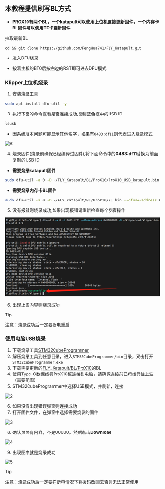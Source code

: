 ## 本教程提供刷写BL方式

* **PROX10有两个BL，一个katapult可以使用上位机直接更新固件，一个内存卡BL固件可以使用TF卡更新固件**

拉取最新BL

```
cd && git clone https://github.com/FengHua741/FLY_Katapult.git
```

* 进入DFU烧录

* 按着主板的BT0后按右边的RST即可进去DFU模式

<!-- tabs:start -->

### **Klipper上位机烧录**

1. 安装烧录工具

```bash
sudo apt install dfu-util -y
```

3. 执行下面的命令查看是否连接成功,复制蓝色框中的USB ID

```bash
lsusb
```

* 因系统版本问题可能显示其他名字，如果有`0483:df11`则代表进入烧录模式

![6](../../images/boards/fly_sht36_42/6.png ":no-zooom")

4. 烧录固件(烧录前确保已经编译过固件),将下面命令中的**0483:df11**替换为前面复制的USB ID

* **需要烧录katapult固件**

```bash
sudo dfu-util -a 0 -D ~/FLY_Katapult/BL/ProX10/ProX10_USB_katapult.bin --dfuse-address 0x08000000:force:mass-erase -d 0483:df11
```
* **需要烧录内存卡BL固件**

```bash
sudo dfu-util -a 0 -D ~/FLY_Katapult/BL/ProX10/BL.bin --dfuse-address 0x08000000:force:mass-erase -d 0483:df11
```

5. 没有报错则烧录成功,如果出现报错请重新检查每个步骤操作

![7](../../images/boards/fly_super8_pro/dfu.png ":no-zooom")

6. 出现上图内容则烧录成功

> [!TIP]
> 注意：烧录成功后一定要断电重启

### **使用电脑USB烧录**

1. 下载烧录工具[STM32CubeProgrammer](https://cdn.mellow.klipper.cn/Utils/STM32CubeProgrammer.zip)
2. 解压烧录工具到任意目录，进入`STM32CubeProgrammer/bin`目录，双击打开`STM32CubeProgrammer.exe`
3. 下载需要更新的[FLY_Katapult/BL/ProX10](https://github.com/FengHua741/FLY_Katapult/tree/main/BL/ProX10)的BL
4. 使用Type-C数据线将ProX10板连接到电脑，请确保连接前已将拨码往上波（需要配图）
5. STM32CubeProgrammer中选择USB模式，并刷新，连接

![2](../../images/boards/fly_sht36_42/2.png ":no-zooom")

6. 如果没有出现错误弹窗则连接成功
7. 打开固件文件，在弹窗中选择需要烧录的固件

![3](../../images/boards/fly_sht36_42/3.png ":no-zooom")

8. 确认页面有内容，不是00000。然后点击**Download**

![4](../../images/boards/fly_sht36_42/4.png ":no-zooom")

9. 出现图中就是烧录成功

![5](../../images/boards/fly_sht36_42/5.png ":no-zooom")

<!-- tabs:end -->

>[!TIP]
>注意：烧录成功后一定要在断电情况下将拨码改回去否则无法正常使用